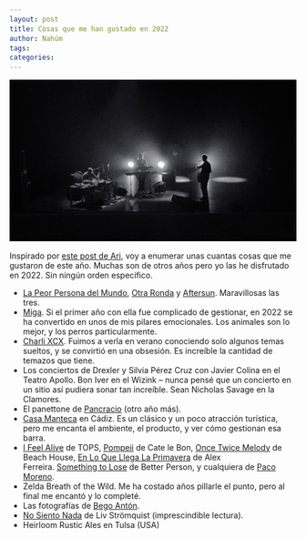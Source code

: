 ```yaml
---
layout: post
title: Cosas que me han gustado en 2022
author: Nahúm
tags: 
categories:
---
```

![](/assets/images/2023-01-22-cosas-que-me-han-gustado-en-2022.jpg)

Inspirado por [este post de Ari](https://blog.arianaescobar.com/15-things-i-loved-in-2022), voy a enumerar unas cuantas cosas que me gustaron de este año. Muchas son de otros años pero yo las he disfrutado en 2022. Sin ningún orden específico.

- [La Peor Persona del Mundo](https://letterboxd.com/film/the-worst-person-in-the-world/), [Otra Ronda](https://letterboxd.com/film/another-round/) y [Aftersun](https://letterboxd.com/film/aftersun/). Maravillosas las tres.
- [Miga](/2022/02/27/un-ano-con-miga/). Si el primer año con ella fue complicado de gestionar, en 2022 se ha convertido en unos de mis pilares emocionales. Los animales son lo mejor, y los perros particularmente.
- [Charli XCX](https://open.spotify.com/track/5cYEuFqzITZlZzpoR1sHvu?si=sfyfO7UoQDKTxztqGk6dFQ). Fuimos a verla en verano conociendo solo algunos temas sueltos, y se convirtió en una obsesión. Es increíble la cantidad de temazos que tiene.
- Los conciertos de Drexler y Silvia Pérez Cruz con Javier Colina en el Teatro Apollo. Bon Iver en el Wizink – nunca pensé que un concierto en un sitio así pudiera sonar tan increíble. Sean Nicholas Savage en la Clamores.
- El panettone de [Pancracio](https://pancracio.com/) (otro año más).
- [Casa Manteca](https://goo.gl/maps/2EvG1sAo4n65qY2W8) en Cádiz. Es un clásico y un poco atracción turística, pero me encanta el ambiente, el producto, y ver cómo gestionan esa barra.
- [I Feel Alive](https://open.spotify.com/track/5BL5JIhruwOhrRZd3Djoqs?si=ecda451d91e94458) de TOPS, [Pompeii](https://open.spotify.com/album/7ljPxYHtc8GrLdFuXGJw1X?si=170832e77b764c05) de Cate le Bon, [Once Twice Melody](https://open.spotify.com/album/2eTxZYoqIv4MoLqwh73qvo?si=988aeb478c524688) de Beach House, [En Lo Que Llega La Primavera](https://open.spotify.com/track/5WpWtbO061zohvcxULHPI8?si=b7b681edd70743a0) de Alex Ferreira. [Something to Lose](https://open.spotify.com/album/6tJnsbq2C5zamibnV59MMe?si=9b63fce805464c2e) de Better Person, y cualquiera de [Paco Moreno](https://open.spotify.com/artist/1yLrA8a9c6qikBV0THGnux?si=6ACWEBj3R5OYIjE3aN-U7w).
- Zelda Breath of the Wild. Me ha costado años pillarle el punto, pero al final me encantó y lo completé.
- Las fotografías de [Bego Antón](https://begoanton.com/).
- [No Siento Nada](https://www.penguinlibros.com/es/tematicas/237140-libro-no-siento-nada-9788418052026) de Liv Strömquist (imprescindible lectura).
- Heirloom Rustic Ales en Tulsa (USA)